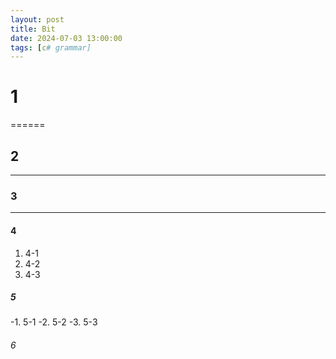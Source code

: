 ```yaml
---
layout: post
title: Bit
date: 2024-07-03 13:00:00
tags: [c# grammar]
---
```


# 1
======

## 2
------

### 3
------

#### 4
1. 4-1
2. 4-2
3. 4-3

##### 5
-1. 5-1
-2. 5-2
-3. 5-3
###### 6
